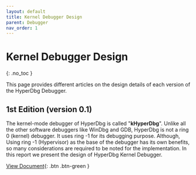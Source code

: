 ```yaml
---
layout: default
title: Kernel Debugger Design
parent: Debugger
nav_order: 1
---
```


# Kernel Debugger Design
{: .no_toc }

This page provides different articles on the design details of each version of the HyperDbg Debugger.

## 1st Edition (version 0.1)

The kernel-mode debugger of HyperDbg is called "**kHyperDbg**". Unlike all the other software debuggers like WinDbg and GDB, HyperDbg is not a ring 0 (kernel) debugger. It uses ring -1 for its debugging purpose. Although, Using ring -1 (Hypervisor) as the base of the debugger has its own benefits, so many considerations are required to be noted for the implementation. In this report we present the design of HyperDbg Kernel Debugger.

[View Document](https://research.hyperdbg.org/assets/documents/kernel-debugger-design-1st-edition.pdf){: .btn .btn-green }
